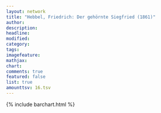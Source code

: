 ```yaml
---
layout: network
title: "Hebbel, Friedrich: Der gehörnte Siegfried (1861)"
author:
description:
headline:
modified:
category:
tags:
imagefeature: 
mathjax: 
chart: 
comments: true
featured: false
list: true
amounttsv: 16.tsv
---
```

{% include barchart.html %}
